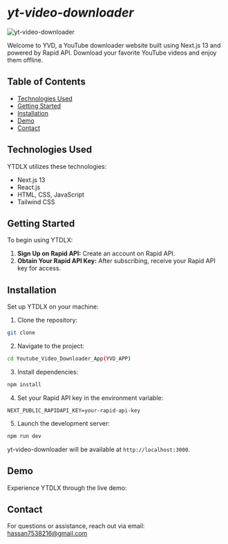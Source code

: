 
# ***yt-video-downloader***


![yt-video-downloader]()

Welcome to YVD, a YouTube downloader website built using Next.js 13 and powered by Rapid API. Download your favorite YouTube videos and enjoy them offline.

## Table of Contents

- [Technologies Used](#technologies-used)
- [Getting Started](#getting-started)
- [Installation](#installation)
- [Demo](#demo)
- [Contact](#contact)

## Technologies Used

YTDLX utilizes these technologies:

- Next.js 13
- React.js
- HTML, CSS, JavaScript
- Tailwind CSS

## Getting Started

To begin using YTDLX:

1. **Sign Up on Rapid API:** Create an account on Rapid API.
2. **Obtain Your Rapid API Key:** After subscribing, receive your Rapid API key for access.

## Installation

Set up YTDLX on your machine:

1. Clone the repository: 
```bash
git clone 
```
2. Navigate to the project:
```bash
cd Youtube_Video_Downloader_App(YVD_APP)
```
3. Install dependencies:
```bash
npm install
```
4. Set your Rapid API key in the environment variable:
```dotenv
NEXT_PUBLIC_RAPIDAPI_KEY=your-rapid-api-key
```
5. Launch the development server:
```bash
npm run dev
```

yt-video-downloader will be available at `http://localhost:3000`.

## Demo 

Experience YTDLX through the live demo:
## Contact

For questions or assistance, reach out via email: 
hassan7538216@gmail.com
